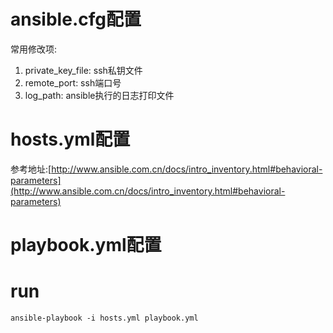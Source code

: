 # ansible.cfg配置
常用修改项:
1. private_key_file: ssh私钥文件
2. remote_port: ssh端口号
3. log_path: ansible执行的日志打印文件
# hosts.yml配置
参考地址:[http://www.ansible.com.cn/docs/intro_inventory.html#behavioral-parameters](http://www.ansible.com.cn/docs/intro_inventory.html#behavioral-parameters)
# playbook.yml配置
# run
```
ansible-playbook -i hosts.yml playbook.yml
```